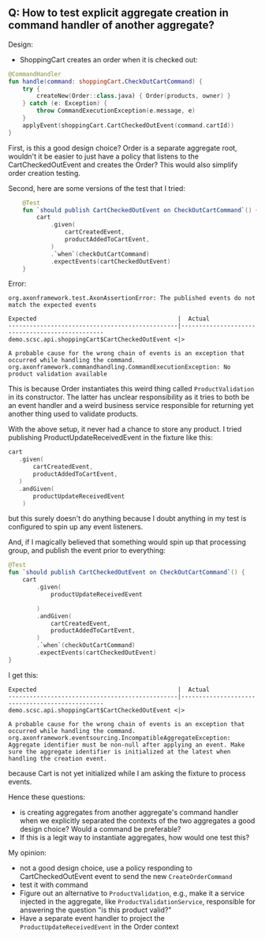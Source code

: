 ## Q: How to test explicit aggregate creation in command handler of another aggregate?

Design:
- ShoppingCart creates an order when it is checked out:

```Kotlin
@CommandHandler
fun handle(command: shoppingCart.CheckOutCartCommand) {
    try {
        createNew(Order::class.java) { Order(products, owner) }
    } catch (e: Exception) {
        throw CommandExecutionException(e.message, e)
    }
    applyEvent(shoppingCart.CartCheckedOutEvent(command.cartId))
}
```

First, is this a good design choice? Order is a separate aggregate root, wouldn't it be easier to
just have a policy that listens to the CartCheckedOutEvent and creates the Order? This would also
simplify order creation testing.

Second, here are some versions of the test that I tried:

```Kotlin
    @Test
    fun `should publish CartCheckedOutEvent on CheckOutCartCommand`() {
        cart
            .given(
                cartCreatedEvent,
                productAddedToCartEvent,
            )
            .`when`(checkOutCartCommand)
            .expectEvents(cartCheckedOutEvent)
    }

```

Error:

```text
org.axonframework.test.AxonAssertionError: The published events do not match the expected events

Expected                                        |  Actual
------------------------------------------------|------------------------------------------------
demo.scsc.api.shoppingCart$CartCheckedOutEvent <|> 

A probable cause for the wrong chain of events is an exception that occurred while handling the command.
org.axonframework.commandhandling.CommandExecutionException: No product validation available

```

This is because Order instantiates this weird thing called `ProductValidation` in its constructor.
The latter has unclear responsibility as it tries to both be an event handler and a weird business
service responsible for returning yet another thing used to validate products. 

With the above setup, it never had a chance to store any product. I tried publishing ProductUpdateReceivedEvent
in the fixture like this:
```kotlin
cart
   .given(
       cartCreatedEvent,
       productAddedToCartEvent,
   )
   .andGiven(
       productUpdateReceivedEvent
    )
```
but this surely doesn't do anything because I doubt anything in my test is configured to spin up any event
listeners. 


And, if I magically believed that something would spin up that processing group, and publish the event prior to everything:
```Kotlin
@Test
fun `should publish CartCheckedOutEvent on CheckOutCartCommand`() {
    cart
        .given(
            productUpdateReceivedEvent

        )
        .andGiven(
            cartCreatedEvent,
            productAddedToCartEvent,
        )
        .`when`(checkOutCartCommand)
        .expectEvents(cartCheckedOutEvent)
}
```
I get this:

```text
Expected                                        |  Actual
------------------------------------------------|------------------------------------------------
demo.scsc.api.shoppingCart$CartCheckedOutEvent <|> 

A probable cause for the wrong chain of events is an exception that occurred while handling the command.
org.axonframework.eventsourcing.IncompatibleAggregateException: Aggregate identifier must be non-null after applying an event. Make sure the aggregate identifier is initialized at the latest when handling the creation event.
```
because Cart is not yet initialized while I am asking the fixture to process events.


Hence these questions:

- is creating aggregates from another aggregate's command handler when we explicitly separated the contexts
    of the two aggregates a good design choice? Would a command be preferable?
- If this is a legit way to instantiate aggregates, how would one test this?

My opinion:
- not a good design choice, use a policy responding to CartCheckedOutEvent event to send the new `CreateOrderCommand`
- test it with command
- Figure out an alternative to `ProductValidation`, e.g., make it a service injected in the aggregate, like `ProductValidationService`, 
     responsible for answering the question "is this product valid?"
- Have a separate event handler to project the `ProductUpdateReceivedEvent` in the Order context
